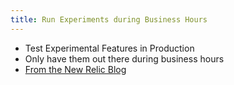 ```yaml
---
title: Run Experiments during Business Hours
---
```

* Test Experimental Features in Production
* Only have them out there during business hours
* [From the New Relic
  Blog](http://blog.newrelic.com/2014/03/11/experimental-features-business-hours)
